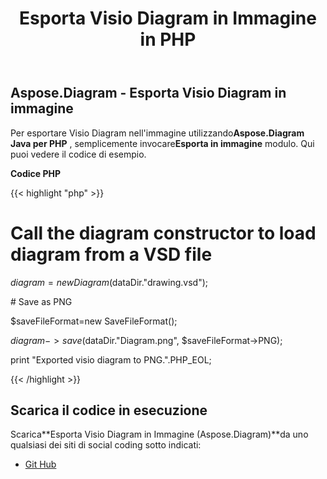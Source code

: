 ﻿---
title: Esporta Visio Diagram in Immagine in PHP
type: docs
weight: 30
url: /it/java/export-visio-diagram-to-image-in-php/
---
## **Aspose.Diagram - Esporta Visio Diagram in immagine**
 Per esportare Visio Diagram nell'immagine utilizzando**Aspose.Diagram Java per PHP** , semplicemente invocare**Esporta in immagine** modulo. Qui puoi vedere il codice di esempio.

**Codice PHP**

{{< highlight "php" >}}

 # Call the diagram constructor to load diagram from a VSD file

$diagram = new Diagram($dataDir."drawing.vsd");

\# Save as PNG

$saveFileFormat=new SaveFileFormat();

$diagram->save($dataDir."Diagram.png", $saveFileFormat->PNG);

print "Exported visio diagram to PNG.".PHP_EOL;

{{< /highlight >}}
## **Scarica il codice in esecuzione**
 Scarica**Esporta Visio Diagram in Immagine (Aspose.Diagram)**da uno qualsiasi dei siti di social coding sotto indicati:

- [Git Hub](https://github.com/asposediagram/Aspose.Diagram-for-Java/blob/master/Plugins/Aspose_Diagram_Java_for_PHP/src/aspose/diagram/LoadingSavingandConverting/ExportToImage.php)
